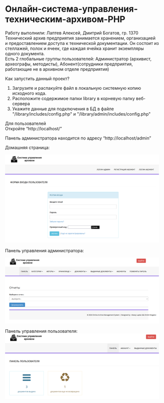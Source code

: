 # Онлайн-система-управления-техническим-архивом-PHP
Работу выполнили: Лаптев Алексей, Дмитрий Богатов, гр. 1370  
Технический архив предприятия занимается хранением, организацией и предоставлением доступа к технической документации. Он состоит из стеллажей, полок и ячеек, где каждая ячейка хранит экземпляры одного документа.  
Есть 2 глобальные группы пользователей: Администратор (архивист, археографы, методисты), Абонент(сотрудники предприятия, работающие не в архивном отделе предприятия)  

Как запустить данный проект?  
1. Загрузите и распакуйте файл в локальную системную копию исходного кода.
2. Расположите содержимое папки library в корневую папку веб-сервера
3. Укажите данные для подключения в БД в файле "/library/includes/config.php" и "/library/admin/includes/config.php"  


Для пользователей  
Откройте “http://localhost/”


Панель администратора находится по адресу “http://localhost/admin”


Домашняя страница: 

![alt text](https://github.com/kolapss/archive/blob/main/Images/1.png?raw=true)




Панель управления администратора:

![alt text](https://github.com/kolapss/archive/blob/main/Images/2.png?raw=true)





Панель управления пользователя:
![alt text](https://github.com/kolapss/archive/blob/main/Images/3.png?raw=true)
